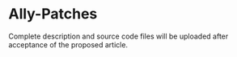 # Ally-Patches

Complete description and source code files will be uploaded after acceptance of the proposed article.
